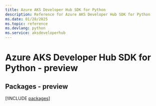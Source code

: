 ```yaml
---
title: Azure AKS Developer Hub SDK for Python
description: Reference for Azure AKS Developer Hub SDK for Python
ms.date: 01/28/2025
ms.topic: reference
ms.devlang: python
ms.service: aksdeveloperhub
---
```

# Azure AKS Developer Hub SDK for Python - preview
## Packages - preview
[!INCLUDE [packages](aks-developer-hub-index.md)]